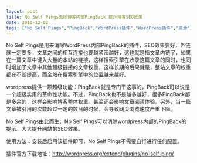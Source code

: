 ```yaml
---
layout: post
title: No Self Pings去除博客内部PingBack 提升博客SEO效果		
date: 2010-12-02
tags: ["No Self Pings","PingBack","WordPress插件","WordPress插件","资源"]
---
```


No Self Pings是用来消除WordPress内部PingBack的插件，SEO效果要好，外链就一定要多，文章之间的相互连接也要越紧密越好，这也就是指文章内链了，如果在一篇文章中键入大量的本站的链接，这样搜索引擎在收录这篇文章的同时，也同时增加了文章中其他超级链接的文章权重，这样长期的后果就是，整站文章的权重都在不断提高，而全站在搜索引擎中的位置越来越好。

wordpress提供一项超级功能：PingBack就是专门干这事的，PingBack可以说是一个超级实用的革命性功能。不过，PingBack也不是越多越好，很多PingBack都是多余的，这样会影响博客整体权重。甚至还会影响文章阅读体验。另外，当一篇文章被引用的次数超过一定的数目的时候，会导致网页浏览速度严重下降。

No Self Pings由此而生，No Self Pings可以消除wordpress内部的PingBack的提示。大大提升网站的SEO效果。

使用方法：安装后启用该插件即可，No Self Pings不需要自行进行任何配置。

插件官方下载地址：<a href="http://www.saqqdy.com/?r=http://wordpress.org/extend/plugins/no-self-ping/">http://wordpress.org/extend/plugins/no-self-ping/</a>		
